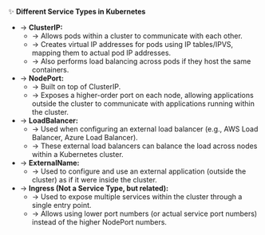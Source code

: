 ✨ **Different Service Types in Kubernetes**
- → **ClusterIP:**
    - → Allows pods within a cluster to communicate with each other.
    - → Creates virtual IP addresses for pods using IP tables/IPVS, mapping them to actual pod IP addresses.
    - → Also performs load balancing across pods if they host the same containers.
- → **NodePort:**
    - → Built on top of ClusterIP.
    - → Exposes a higher-order port on each node, allowing applications outside the cluster to communicate with applications running within the cluster.
- → **LoadBalancer:**
    - → Used when configuring an external load balancer (e.g., AWS Load Balancer, Azure Load Balancer).
    - → These external load balancers can balance the load across nodes within a Kubernetes cluster.
- → **ExternalName:**
    - → Used to configure and use an external application (outside the cluster) as if it were inside the cluster.
- → **Ingress (Not a Service Type, but related):**
    - → Used to expose multiple services within the cluster through a single entry point.
    - → Allows using lower port numbers (or actual service port numbers) instead of the higher NodePort numbers.
